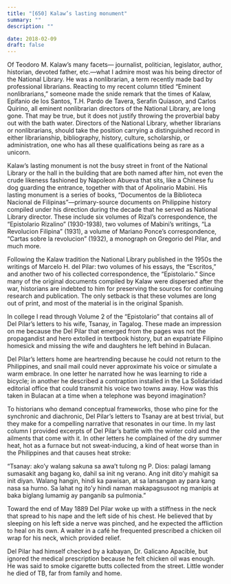 ```yaml
---
title: "[650] Kalaw’s lasting monument"
summary: ""
description: ""

date: 2018-02-09
draft: false
---
```


Of Teodoro M. Kalaw’s many facets— journalist, politician, legislator, author, historian, devoted father, etc.—what I admire most was his being director of the National Library. He was a nonlibrarian, a term recently made bad by professional librarians. Reacting to my recent column titled “Eminent nonlibrarians,” someone made the snide remark that the times of Kalaw, Epifanio de los Santos, T.H. Pardo de Tavera, Serafin Quiason, and Carlos Quirino, all eminent nonlibrarian directors of the National Library, are long gone. That may be true, but it does not justify throwing the proverbial baby out with the bath water. Directors of the National Library, whether librarians or nonlibrarians, should take the position carrying a distinguished record in either librarianship, bibliography, history, culture, scholarship, or administration, one who has all these qualifications being as rare as a unicorn.

Kalaw’s lasting monument is not the busy street in front of the National Library or the hall in the building that are both named after him, not even the crude likeness fashioned by Napoleon Abueva that sits, like a Chinese fu dog guarding the entrance, together with that of Apolinario Mabini. His lasting monument is a series of books, “Documentos de la Biblioteca Nacional de Filipinas”—primary-source documents on Philippine history compiled under his direction during the decade that he served as National Library director. These include six volumes of Rizal’s correspondence, the “Epistolario Rizalino” (1930-1938), two volumes of Mabini’s writings, “La Revolucion Filipina” (1931), a volume of Mariano Ponce’s correspondence, “Cartas sobre la revolucion” (1932), a monograph on Gregorio del Pilar, and much more.

Following the Kalaw tradition the National Library published in the 1950s the writings of Marcelo H. del Pilar: two volumes of his essays, the “Escritos,” and another two of his collected correspondence, the “Epistolario.” Since many of the original documents compiled by Kalaw were dispersed after the war, historians are indebted to him for preserving the sources for continuing research and publication. The only setback is that these volumes are long out of print, and most of the material is in the original Spanish.

In college I read through Volume 2 of the “Epistolario” that contains all of Del Pilar’s letters to his wife, Tsanay, in Tagalog. These made an impression on me because the Del Pilar that emerged from the pages was not the propagandist and hero extolled in textbook history, but an expatriate Filipino homesick and missing the wife and daughters he left behind in Bulacan.

Del Pilar’s letters home are heartrending because he could not return to the Philippines, and snail mail could never approximate his voice or simulate a warm embrace. In one letter he narrated how he was learning to ride a bicycle; in another he described a contraption installed in the La Solidaridad editorial office that could transmit his voice two towns away. How was this taken in Bulacan at a time when a telephone was beyond imagination?

To historians who demand conceptual frameworks, those who pine for the synchronic and diachronic, Del Pilar’s letters to Tsanay are at best trivial, but they make for a compelling narrative that resonates in our time. In my last column I provided excerpts of Del Pilar’s battle with the winter cold and the ailments that come with it. In other letters he complained of the dry summer heat, hot as a furnace but not sweat-inducing, a kind of heat worse than in the Philippines and that causes heat stroke:

“Tsanay: ako’y walang sakuna sa awa’t tulong ng P. Dios: palagi lamang sumasakit ang bagang ko, dahil sa init ng verano. Ang init dito’y mahigit sa init diyan. Walang hangin, hindi ka pawisan, at sa lansangan ay para kang nasa sa hurno. Sa lahat ng ito’y hindi naman makapagsusoot ng manipis at baka biglang lumamig ay panganib sa pulmonia.”

Toward the end of May 1889 Del Pilar woke up with a stiffness in the neck that spread to his nape and the left side of his chest. He believed that by sleeping on his left side a nerve was pinched, and he expected the affliction to heal on its own. A waiter in a café he frequented prescribed a chicken oil wrap for his neck, which provided relief.

Del Pilar had himself checked by a kabayan, Dr. Galicano Apacible, but ignored the medical prescription because he felt chicken oil was enough. He was said to smoke cigarette butts collected from the street. Little wonder he died of TB, far from family and home.
